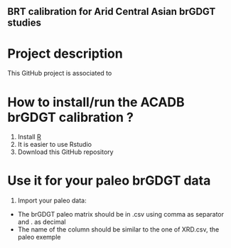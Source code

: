 ## BRT calibration for Arid Central Asian brGDGT studies

# Project description
This GitHub project is associated to

# How to install/run the ACADB brGDGT calibration ?
1. Install [R](https://larmarange.github.io/analyse-R/installation-de-R-et-RStudio.html)
2. It is easier to use Rstudio
3. Download this GitHub repository
# Use it for your paleo brGDGT data
1. Import your paleo data:
- The brGDGT paleo matrix should be in .csv using comma as separator and . as decimal
- The name of the column should be similar to the one of XRD.csv, the paleo exemple

